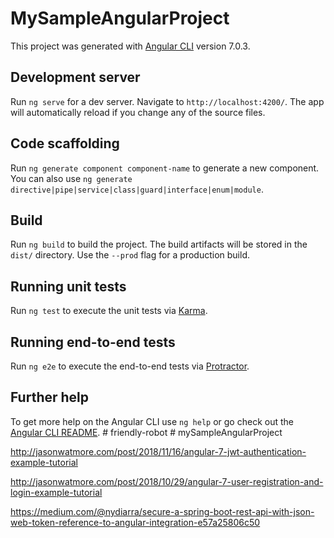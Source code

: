 # MySampleAngularProject

This project was generated with [Angular CLI](https://github.com/angular/angular-cli) version 7.0.3.

## Development server

Run `ng serve` for a dev server. Navigate to `http://localhost:4200/`. The app will automatically reload if you change any of the source files.

## Code scaffolding

Run `ng generate component component-name` to generate a new component. You can also use `ng generate directive|pipe|service|class|guard|interface|enum|module`.

## Build

Run `ng build` to build the project. The build artifacts will be stored in the `dist/` directory. Use the `--prod` flag for a production build.

## Running unit tests

Run `ng test` to execute the unit tests via [Karma](https://karma-runner.github.io).

## Running end-to-end tests

Run `ng e2e` to execute the end-to-end tests via [Protractor](http://www.protractortest.org/).

## Further help

To get more help on the Angular CLI use `ng help` or go check out the [Angular CLI README](https://github.com/angular/angular-cli/blob/master/README.md).
#   f r i e n d l y - r o b o t 
 
 #   m y S a m p l e A n g u l a r P r o j e c t 
 
 


http://jasonwatmore.com/post/2018/11/16/angular-7-jwt-authentication-example-tutorial

http://jasonwatmore.com/post/2018/10/29/angular-7-user-registration-and-login-example-tutorial

https://medium.com/@nydiarra/secure-a-spring-boot-rest-api-with-json-web-token-reference-to-angular-integration-e57a25806c50